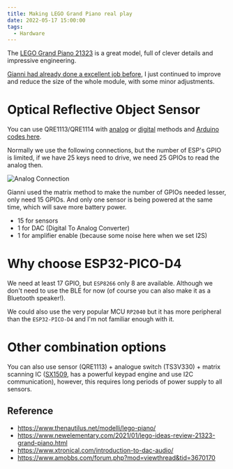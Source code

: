 ```yaml
---
title: Making LEGO Grand Piano real play
date: 2022-05-17 15:00:00
tags:
  - Hardware
---
```


The [LEGO Grand Piano 21323](https://www.lego.com/en-gb/product/grand-piano-21323) is a great model, full of clever details and impressive engineering.

<!--more-->

[Gianni had already done a excellent job before](https://www.thenautilus.net/modelli/lego-piano/), I just continued to improve and reduce the size of the whole module, with some minor adjustments.

# Optical Reflective Object Sensor

You can use QRE1113/QRE1114 with [analog](https://www.sparkfun.com/products/9453) or [digital](https://www.sparkfun.com/products/9454) methods and [Arduino codes here](http://adam-meyer.com/arduino/QRE1113).

Normally we use the following connections, but the number of ESP's GPIO is limited, if we have 25 keys need to drive, we need 25 GPIOs to read the analog then.

![Analog Connection](analog.png)

Gianni used the matrix method to make the number of GPIOs needed lesser, only need 15 GPIOs. And only one sensor is being powered at the same time, which will save more battery power.

- 15 for sensors
- 1 for DAC (Digital To Analog Converter)
- 1 for amplifier enable (because some noise here when we set I2S)

# Why choose ESP32-PICO-D4

We need at least 17 GPIO, but `ESP8266` only 8 are available. Although we don't need to use the BLE for now (of course you can also make it as a Bluetooth speaker!).

We could also use the very popular MCU `RP2040` but it has more peripheral than the `ESP32-PICO-D4` and I'm not familiar enough with it.

# Other combination options

You can also use sensor (QRE1113) + analogue switch (TS3V330) + matrix scanning IC ([SX1509](https://learn.sparkfun.com/tutorials/sx1509-io-expander-breakout-hookup-guide), has a powerful keypad engine and use I2C communication), however, this requires long periods of power supply to all sensors.

## Reference

- https://www.thenautilus.net/modelli/lego-piano/
- https://www.newelementary.com/2021/01/lego-ideas-review-21323-grand-piano.html
- https://www.xtronical.com/introduction-to-dac-audio/
- https://www.amobbs.com/forum.php?mod=viewthread&tid=3670170
